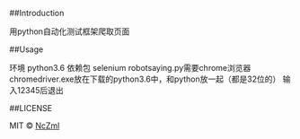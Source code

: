 ﻿##Introduction

用python自动化测试框架爬取页面

##Usage

环境 python3.6
	依赖包 selenium
		robotsaying.py需要chrome浏览器
			chromedriver.exe放在下载的python3.6中，和python放一起（都是32位的）
				输入12345后退出

##LICENSE

MIT © [NcZml](http://github.com/NcZml)